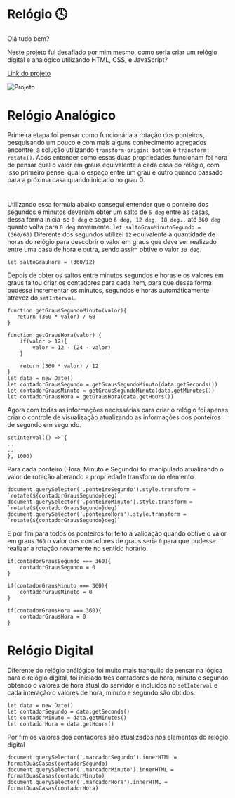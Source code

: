 
# Relógio 🕓

Olá tudo bem?

Neste projeto fui desafiado por mim mesmo, como seria criar um relógio digital e analógico
utilizando HTML, CSS, e JavaScript?

[Link do projeto](https://relogiojs-rose.vercel.app/)

![Projeto](https://github.com/RamonSouzaaa/relogiojs/blob/master/projeto.PNG)

# Relógio Analógico

Primeira etapa foi pensar como funcionária a rotação dos ponteiros, pesquisando um pouco e 
com mais alguns conhecimento agregados encontrei
a solução utilizando `transform-origin: bottom` e `transform: rotate()`. Após entender como
essas duas propriedades funcionam foi hora de pensar qual o valor em graus equivalente a cada 
casa do relógio, com isso primeiro pensei qual o espaço entre um grau e outro quando passado para 
a próxima casa quando iniciado no grau 0.

#

Utilizando essa formúla abaixo consegui entender que o ponteiro dos segundos e minutos deveriam obter um salto de `6 deg`
entre as casas, dessa forma inicia-se `0 deg` e segue `6 deg, 12 deg, 18 deg..` até `360 deg` quanto volta para `0 deg` novamente.
`let saltoGrauMinutoSegundo = (360/60)`
Diferente dos segundos utilizei `12` equivalente a quantidade de horas do relógio para descobrir o valor em graus que deve ser realizado entre uma casa de hora e outra, 
sendo assim obtive o valor `30 deg`.
```
let saltoGrauHora = (360/12)
```
Depois de obter os saltos entre minutos segundos e horas e os valores em graus faltou criar os contadores para cada item,
para que dessa forma pudesse incrementar os minutos, segundos e horas automáticamente atravez do `setInterval`.
```
function getGrausSegundoMinuto(valor){
   return (360 * valor) / 60
}

function getGrausHora(valor) {
    if(valor > 12){
        valor = 12 - (24 - valor)
    }

    return (360 * valor) / 12
}
let data = new Date()
let contadorGrausSegundo = getGrausSegundoMinuto(data.getSeconds())
let contadorGrausMinuto = getGrausSegundoMinuto(data.getMinutes())
let contadorGrausHora = getGrausHora(data.getHours())
```
Agora com todas as informações necessárias para criar o relógio foi apenas criar o controle de visualização atualizando as
informações dos ponteiros de segundo em segundo.
```
setInterval(() => {
..
..
}, 1000)
```
Para cada ponteiro (Hora, Minuto e Segundo) foi manipulado atualizando o valor de rotação alterando a propriedade transform do elemento
```
document.querySelector('.ponteiroSegundo').style.transform = `rotate(${contadorGrausSegundo}deg)`
document.querySelector('.ponteiroMinuto').style.transform = `rotate(${contadorGrausSegundo}deg)`
document.querySelector('.ponteiroHora').style.transform = `rotate(${contadorGrausSegundo}deg)`
```
E por fim para todos os ponteiros foi feito a validação quando obtive o valor em graus `360` o valor dos contadores de graus seria `0` para 
que pudesse realizar a rotação novamente no sentido horário.
```
if(contadorGrausSegundo === 360){
    contadorGrausSegundo = 0
}

if(contadorGrausMinuto === 360){
    contadorGrausMinuto = 0
}

if(contadorGrausHora === 360){
    contadorGrausHora = 0
}

```
# Relógio Digital

Diferente do relógio análógico foi muito mais tranquilo de pensar na lógica para o relógio digital, foi iniciado
três contadores de hora, minuto e segundo obtendo o valores de hora atual do servidor e incluídos no `setInterval` 
e cada interação o valores de hora, minuto e segundo são obtidos.
```
let data = new Date()
let contadorSegundo = data.getSeconds()
let contadorMinuto = data.getMinutes()
let contadorHora = data.getHours()
```

Por fim os valores dos contadores são atualizados nos elementos do relógio digital
```
document.querySelector('.marcadorSegundo').innerHTML = formatDuasCasas(contadorSegundo)
document.querySelector('.marcadorMinuto').innerHTML = formatDuasCasas(contadorMinuto)
document.querySelector('.marcadorHora').innerHTML = formatDuasCasas(contadorHora)
```
